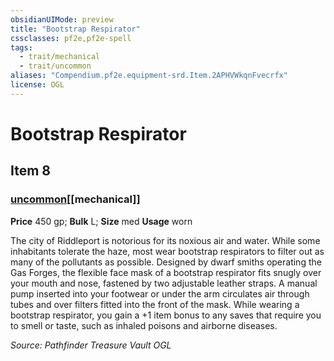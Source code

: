 ```yaml
---
obsidianUIMode: preview
title: "Bootstrap Respirator"
cssclasses: pf2e,pf2e-spell
tags:
  - trait/mechanical
  - trait/uncommon
aliases: "Compendium.pf2e.equipment-srd.Item.2APHVWkqnFvecrfx"
license: OGL
---
```

# Bootstrap Respirator
## Item 8
### [uncommon](uncommon "Uncommon Rarity Trait")[[mechanical]]


**Price** 450 gp; 
**Bulk** L; **Size** med
**Usage** worn

The city of Riddleport is notorious for its noxious air and water. While some inhabitants tolerate the haze, most wear bootstrap respirators to filter out as many of the pollutants as possible. Designed by dwarf smiths operating the Gas Forges, the flexible face mask of a bootstrap respirator fits snugly over your mouth and nose, fastened by two adjustable leather straps. A manual pump inserted into your footwear or under the arm circulates air through tubes and over filters fitted into the front of the mask. While wearing a bootstrap respirator, you gain a +1 item bonus to any saves that require you to smell or taste, such as inhaled poisons and airborne diseases.

*Source: Pathfinder Treasure Vault*
*OGL*